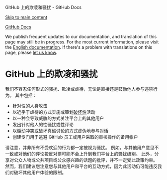 GitHub 上的欺凌和骚扰 - GitHub Docs

[Skip to main content](#main-content)

[](/cn)[GitHub Docs](/cn)

We publish frequent updates to our documentation, and translation of this page may still be in progress. For the most current information, please visit the [English documentation](/en). If there's a problem with translations on this page, please [let us know](https://github.com/contact?form[subject]=translation%20issue%20on%20docs.github.com&form[comments]=).

GitHub 上的欺凌和骚扰
==========

我们不容忍任何形式的骚扰、欺凌或虐待，无论是直接还是鼓励他人参与违禁行为。 其中包括：

* 针对性的人身攻击
* 以近乎于虐待的方式实施或策划[破坏性](/cn/github/site-policy/github-disrupting-the-experience-of-other-users)活动
* 以一种会导致威胁的方式关注平台上的其他用户
* 发出针对他人的性骚扰或性评论
* 以煽动冲突或破坏真诚讨论的方式虚伪地参与对话
* 创建专门用于逃避 GitHub 员工或用户采取的审核操作的备用帐户

请注意，并非所有不受欢迎的行为都一定被视为骚扰。 例如，与其他用户意见不一致或对他们的评论投反对票可能不会上升到我们平台上的骚扰级别。 此外，分享对公众人物或公共项目或公众感兴趣的话题的批评，并不一定受此政策约束。 然而，我们建议您注意您与其他用户和平台的互动方式，因为此活动仍可能违反我们对破坏其他用户体验的限制。
